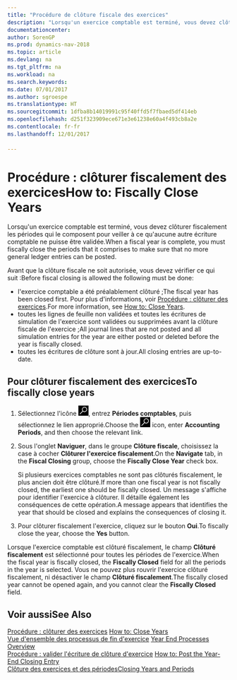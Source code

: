 ```yaml
---
title: "Procédure de clôture fiscale des exercices"
description: "Lorsqu'un exercice comptable est terminé, vous devez clôturer fiscalement les périodes qui le composent pour veiller à ce qu'aucune autre écriture comptable ne puisse être validée."
documentationcenter: 
author: SorenGP
ms.prod: dynamics-nav-2018
ms.topic: article
ms.devlang: na
ms.tgt_pltfrm: na
ms.workload: na
ms.search.keywords: 
ms.date: 07/01/2017
ms.author: sgroespe
ms.translationtype: HT
ms.sourcegitcommit: 1dfba8b14019991c95f40ffd5f7fbaed5df414eb
ms.openlocfilehash: d251f323909ece671e3e61238e60a4f493cb8a2e
ms.contentlocale: fr-fr
ms.lasthandoff: 12/01/2017

---
```

# <a name="how-to-fiscally-close-years"></a><span data-ttu-id="ac052-103">Procédure : clôturer fiscalement des exercices</span><span class="sxs-lookup"><span data-stu-id="ac052-103">How to: Fiscally Close Years</span></span>
<span data-ttu-id="ac052-104">Lorsqu'un exercice comptable est terminé, vous devez clôturer fiscalement les périodes qui le composent pour veiller à ce qu'aucune autre écriture comptable ne puisse être validée.</span><span class="sxs-lookup"><span data-stu-id="ac052-104">When a fiscal year is complete, you must fiscally close the periods that it comprises to make sure that no more general ledger entries can be posted.</span></span>  

<span data-ttu-id="ac052-105">Avant que la clôture fiscale ne soit autorisée, vous devez vérifier ce qui suit :</span><span class="sxs-lookup"><span data-stu-id="ac052-105">Before fiscal closing is allowed the following must be done:</span></span>  

- <span data-ttu-id="ac052-106">l'exercice comptable a été préalablement clôturé ;</span><span class="sxs-lookup"><span data-stu-id="ac052-106">The fiscal year has been closed first.</span></span> <span data-ttu-id="ac052-107">Pour plus d'informations, voir [Procédure : clôturer des exercices](how-to-close-years.md).</span><span class="sxs-lookup"><span data-stu-id="ac052-107">For more information, see [How to: Close Years](how-to-close-years.md).</span></span>  
- <span data-ttu-id="ac052-108">toutes les lignes de feuille non validées et toutes les écritures de simulation de l'exercice sont validées ou supprimées avant la clôture fiscale de l'exercice ;</span><span class="sxs-lookup"><span data-stu-id="ac052-108">All journal lines that are not posted and all simulation entries for the year are either posted or deleted before the year is fiscally closed.</span></span>
- <span data-ttu-id="ac052-109">toutes les écritures de clôture sont à jour.</span><span class="sxs-lookup"><span data-stu-id="ac052-109">All closing entries are up-to-date.</span></span>  

## <a name="to-fiscally-close-years"></a><span data-ttu-id="ac052-110">Pour clôturer fiscalement des exercices</span><span class="sxs-lookup"><span data-stu-id="ac052-110">To fiscally close years</span></span>  

1.  <span data-ttu-id="ac052-111">Sélectionnez l'icône ![Page ou état pour la recherche](../../media/ui-search/search_small.png "Page ou état pour la recherche"), entrez **Périodes comptables**, puis sélectionnez le lien approprié.</span><span class="sxs-lookup"><span data-stu-id="ac052-111">Choose the ![Search for Page or Report](../../media/ui-search/search_small.png "Search for Page or Report icon") icon, enter **Accounting Periods**, and then choose the relevant link.</span></span>  
2.  <span data-ttu-id="ac052-112">Sous l'onglet **Naviguer**, dans le groupe **Clôture fiscale**, choisissez la case à cocher **Clôturer l'exercice fiscalement**.</span><span class="sxs-lookup"><span data-stu-id="ac052-112">On the **Navigate** tab, in the **Fiscal Closing** group, choose the **Fiscally Close Year** check box.</span></span>  

    <span data-ttu-id="ac052-113">Si plusieurs exercices comptables ne sont pas clôturés fiscalement, le plus ancien doit être clôturé.</span><span class="sxs-lookup"><span data-stu-id="ac052-113">If more than one fiscal year is not fiscally closed, the earliest one should be fiscally closed.</span></span> <span data-ttu-id="ac052-114">Un message s'affiche pour identifier l'exercice à clôturer. Il détaille également les conséquences de cette opération.</span><span class="sxs-lookup"><span data-stu-id="ac052-114">A message appears that identifies the year that should be closed and explains the consequences of closing it.</span></span>  

3.  <span data-ttu-id="ac052-115">Pour clôturer fiscalement l'exercice, cliquez sur le bouton **Oui**.</span><span class="sxs-lookup"><span data-stu-id="ac052-115">To fiscally close the year, choose the **Yes** button.</span></span>  

<span data-ttu-id="ac052-116">Lorsque l'exercice comptable est clôturé fiscalement, le champ **Clôturé fiscalement** est sélectionné pour toutes les périodes de l'exercice.</span><span class="sxs-lookup"><span data-stu-id="ac052-116">When the fiscal year is fiscally closed, the **Fiscally Closed** field for all the periods in the year is selected.</span></span> <span data-ttu-id="ac052-117">Vous ne pouvez plus rouvrir l'exercice clôturé fiscalement, ni désactiver le champ **Clôturé fiscalement**.</span><span class="sxs-lookup"><span data-stu-id="ac052-117">The fiscally closed year cannot be opened again, and you cannot clear the **Fiscally Closed** field.</span></span>  

## <a name="see-also"></a><span data-ttu-id="ac052-118">Voir aussi</span><span class="sxs-lookup"><span data-stu-id="ac052-118">See Also</span></span>  
 <span data-ttu-id="ac052-119">[Procédure : clôturer des exercices](how-to-close-years.md) </span><span class="sxs-lookup"><span data-stu-id="ac052-119">[How to: Close Years](how-to-close-years.md) </span></span>  
 <span data-ttu-id="ac052-120">[Vue d'ensemble des processus de fin d'exercice](year-end-processes-overview.md) </span><span class="sxs-lookup"><span data-stu-id="ac052-120">[Year End Processes Overview](year-end-processes-overview.md) </span></span>  
 <span data-ttu-id="ac052-121">[Procédure : valider l'écriture de clôture d'exercice](how-to-post-the-year-end-closing-entry.md) </span><span class="sxs-lookup"><span data-stu-id="ac052-121">[How to: Post the Year-End Closing Entry](how-to-post-the-year-end-closing-entry.md) </span></span>  
 [<span data-ttu-id="ac052-122">Clôture des exercices et des périodes</span><span class="sxs-lookup"><span data-stu-id="ac052-122">Closing Years and Periods</span></span>](../../year-close-years-periods.md)

